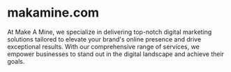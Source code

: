 # makamine.com
At Make A Mine, we specialize in delivering top-notch digital marketing solutions tailored to elevate your brand's online presence and drive exceptional results. With our comprehensive range of services, we empower businesses to stand out in the digital landscape and achieve their goals.
